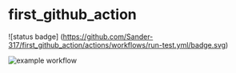 # first_github_action

![status badge]
(https://github.com/Sander-317/first_github_action/actions/workflows/run-test.yml/badge.svg)

![example workflow](https://github.com/github/docs/actions/workflows/main.yml/badge.svg)
